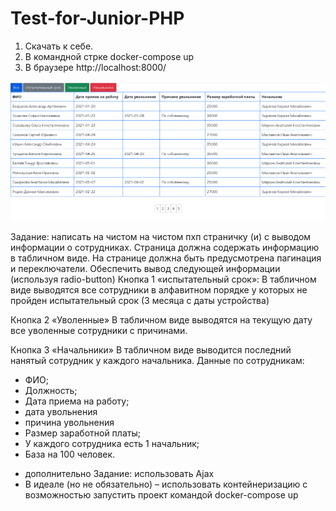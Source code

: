 # Test-for-Junior-PHP
1) Скачать к себе.
2) В командной стрке docker-compose up
3) В браузере http://localhost:8000/

![Image alt](https://github.com/we1rdTycoon/Test-for-Junior-PHP/raw/main/Безымянный.png)

Задание:
написать на чистом на чистом пхп страничку (и) с выводом информации о сотрудниках. 
Страница должна содержать информацию в табличном виде. 
На странице должна быть предусмотрена пагинация и переключатели. 
Обеспечить вывод следующей информации (используя radio-button)
Кнопка 1 «испытательный срок»: 
В табличном виде выводятся все сотрудники в алфавитном порядке у которых не пройден испытательный срок (3 месяца с даты устройства) 

Кнопка 2 «Уволенные»
В табличном виде выводятся на текущую дату все уволенные сотрудники с причинами. 

Кнопка 3 «Начальники»
В табличном виде выводится последний нанятый сотрудник у каждого начальника. 
Данные по сотрудникам:
- ФИО;
- Должность; 
- Дата приема на работу;
- дата увольнения
- причина увольнения
- Размер заработной платы;
- У каждого сотрудника есть 1 начальник; 
 - База на 100  человек. 
* дополнительно Задание: использовать Ajax 
* В идеале (но не обязательно) – использовать контейнеризацию с возможностью запустить проект командой docker-compose up
